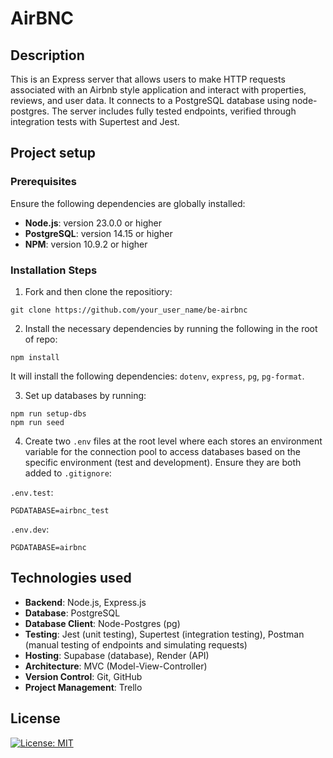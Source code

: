 # AirBNC

## Description 
This is an Express server that allows users to make HTTP requests associated with an Airbnb style application and interact with properties, reviews, and user data. It connects to a PostgreSQL database using node-postgres. The server includes fully tested endpoints, verified through integration tests with Supertest and Jest. 
<br>

## Project setup

### Prerequisites

Ensure the following dependencies are globally installed:
- **Node.js**: version 23.0.0 or higher
- **PostgreSQL**: version 14.15 or higher
- **NPM**: version 10.9.2 or higher

### Installation Steps

1. Fork and then clone the repositiory:
```
git clone https://github.com/your_user_name/be-airbnc
```

2. Install the necessary dependencies by running the following in the root of repo:
```
npm install
```
It will install the following dependencies: `dotenv`, `express`, `pg`, `pg-format`.

3. Set up databases by running:
```
npm run setup-dbs
npm run seed 
```

4. Create two `.env` files at the root level where each stores an environment variable for the connection pool to access databases based on the specific environment (test and development).
Ensure they are both added to `.gitignore`:

`.env.test`:
```
PGDATABASE=airbnc_test
```

`.env.dev`:
```
PGDATABASE=airbnc
```

## Technologies used
- **Backend**: Node.js, Express.js
- **Database**: PostgreSQL
- **Database Client**: Node-Postgres (pg)
- **Testing**: Jest (unit testing), Supertest (integration testing), Postman (manual testing of endpoints and simulating requests)
- **Hosting**: Supabase (database), Render (API)
- **Architecture**: MVC (Model-View-Controller)
- **Version Control**: Git, GitHub
- **Project Management**: Trello

## License 
[![License: MIT](https://img.shields.io/badge/License-MIT-yellow.svg)](https://opensource.org/licenses/MIT)
